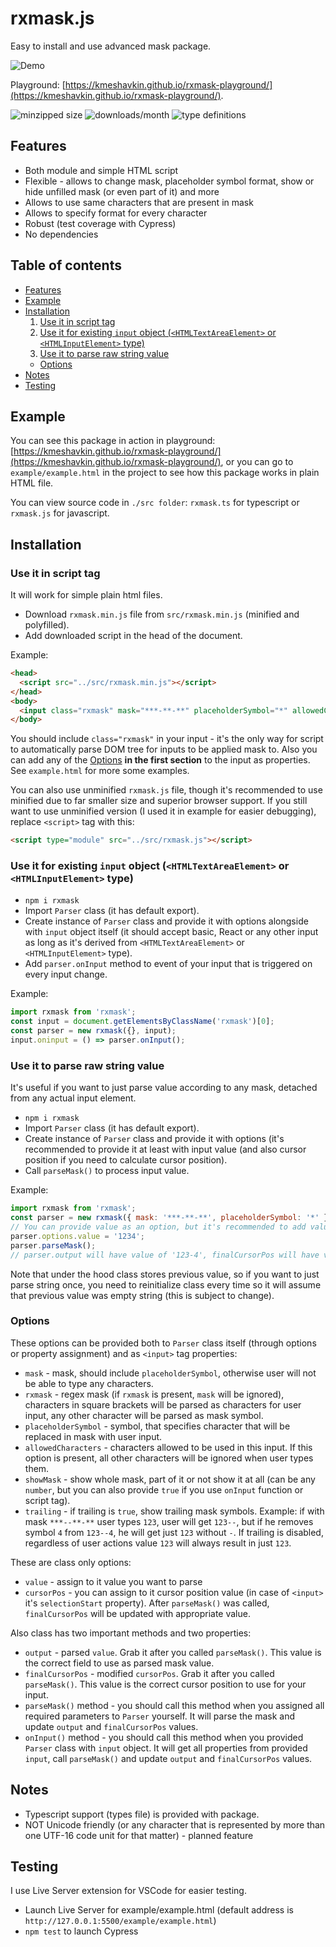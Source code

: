 # rxmask.js

Easy to install and use advanced mask package.

![Demo](https://i.imgur.com/JQkbS8p.gif)

Playground: [https://kmeshavkin.github.io/rxmask-playground/](https://kmeshavkin.github.io/rxmask-playground/).

![minzipped size](https://img.shields.io/bundlephobia/minzip/rxmask)
![downloads/month](https://img.shields.io/npm/dm/rxmask)
![type definitions](https://img.shields.io/npm/types/rxmask)

## <a name="Features"></a>Features

- Both module and simple HTML script
- Flexible - allows to change mask, placeholder symbol format, show or hide unfilled mask (or even part of it) and more
- Allows to use same characters that are present in mask
- Allows to specify format for every character
- Robust (test coverage with Cypress)
- No dependencies

## Table of contents

- [Features](#Features)
- [Example](#Example)
- [Installation](#Installation)
  1. [Use it in script tag](#Installation/ScriptTag)
  2. [Use it for existing `input` object (`<HTMLTextAreaElement>` or `<HTMLInputElement>` type)](#Installation/Input)
  3. [Use it to parse raw string value](#Installation/RawString)
  - [Options](#Installation/Options)
- [Notes](#Notes)
- [Testing](#Testing)

## <a name="Example"></a>Example

You can see this package in action in playground: [https://kmeshavkin.github.io/rxmask-playground/](https://kmeshavkin.github.io/rxmask-playground/), or you can go to `example/example.html` in the project to see how this package works in plain HTML file.

You can view source code in `./src folder`: `rxmask.ts` for typescript or `rxmask.js` for javascript.

## <a name="Installation"></a>Installation

### <a name="Installation/ScriptTag"></a>Use it in script tag

It will work for simple plain html files.

- Download `rxmask.min.js` file from `src/rxmask.min.js` (minified and polyfilled).
- Add downloaded script in the head of the document.

<a name="Installation/ScriptTag"></a>Example:

```HTML
<head>
  <script src="../src/rxmask.min.js"></script>
</head>
<body>
  <input class="rxmask" mask="***-**-**" placeholderSymbol="*" allowedCharacters="[0-9]"/>
</body>
```

You should include `class="rxmask"` in your input - it's the only way for script to automatically parse DOM tree for inputs to be applied mask to. Also you can add any of the [Options](#Installation/Options) **in the first section** to the input as properties. See `example.html` for more some examples.

You can also use unminified `rxmask.js` file, though it's recommended to use minified due to far smaller size and superior browser support. If you still want to use unminified version (I used it in example for easier debugging), replace `<script>` tag with this:

```HTML
<script type="module" src="../src/rxmask.js"></script>
```

### <a name="Installation/Input"></a> Use it for existing `input` object (`<HTMLTextAreaElement>` or `<HTMLInputElement>` type)

- `npm i rxmask`
- Import `Parser` class (it has default export).
- Create instance of `Parser` class and provide it with options alongside with `input` object itself (it should accept basic, React or any other input as long as it's derived from `<HTMLTextAreaElement>` or `<HTMLInputElement>` type).
- Add `parser.onInput` method to event of your input that is triggered on every input change.

Example:

```javascript
import rxmask from 'rxmask';
const input = document.getElementsByClassName('rxmask')[0];
const parser = new rxmask({}, input);
input.oninput = () => parser.onInput();
```

### <a name="Installation/RawString"></a>Use it to parse raw string value

It's useful if you want to just parse value according to any mask, detached from any actual input element.

- `npm i rxmask`
- Import `Parser` class (it has default export).
- Create instance of `Parser` class and provide it with options (it's recommended to provide it at least with input value (and also cursor position if you need to calculate cursor position).
- Call `parseMask()` to process input value.

Example:

```javascript
import rxmask from 'rxmask';
const parser = new rxmask({ mask: '***-**-**', placeholderSymbol: '*' });
// You can provide value as an option, but it's recommended to add value separately every time before calling parseMask()
parser.options.value = '1234';
parser.parseMask();
// parser.output will have value of '123-4', finalCursorPos will have value of 5
```

Note that under the hood class stores previous value, so if you want to just parse string once, you need to reinitialize class every time so it will assume that previous value was empty string (this is subject to change).

### <a name="Installation/Options"></a>Options

These options can be provided both to `Parser` class itself (through options or property assignment) and as `<input>` tag properties:

- `mask` - mask, should include `placeholderSymbol`, otherwise user will not be able to type any characters.
- `rxmask` - regex mask (if `rxmask` is present, `mask` will be ignored), characters in square brackets will be parsed as characters for user input, any other character will be parsed as mask symbol.
- `placeholderSymbol` - symbol, that specifies character that will be replaced in mask with user input.
- `allowedCharacters` - characters allowed to be used in this input. If this option is present, all other characters will be ignored when user types them.
- `showMask` - show whole mask, part of it or not show it at all (can be any `number`, but you can also provide `true` if you use `onInput` function or script tag).
- `trailing` - if trailing is `true`, show trailing mask symbols. Example: if with mask `***--**-**` user types `123`, user will get `123--`, but if he removes symbol `4` from `123--4`, he will get just `123` without `-`. If trailing is disabled, regardless of user actions value `123` will always result in just `123`.

These are class only options:

- `value` - assign to it value you want to parse
- `cursorPos` - you can assign to it cursor position value (in case of `<input>` it's `selectionStart` property). After `parseMask()` was called, `finalCursorPos` will be updated with appropriate value.

Also class has two important methods and two properties:

- `output` - parsed `value`. Grab it after you called `parseMask()`. This value is the correct field to use as parsed mask value.
- `finalCursorPos` - modified `cursorPos`. Grab it after you called `parseMask()`. This value is the correct cursor position to use for your input.
- `parseMask()` method - you should call this method when you assigned all required parameters to `Parser` yourself. It will parse the mask and update `output` and `finalCursorPos` values.
- `onInput()` method - you should call this method when you provided `Parser` class with `input` object. It will get all properties from provided `input`, call `parseMask()` and update `output` and `finalCursorPos` values.

## <a name="Notes"></a>Notes

- Typescript support (types file) is provided with package.
- NOT Unicode friendly (or any character that is represented by more than one UTF-16 code unit for that matter) - planned feature

## <a name="Testing"></a>Testing

I use Live Server extension for VSCode for easier testing.

- Launch Live Server for example/example.html (default address is `http://127.0.0.1:5500/example/example.html`)
- `npm test` to launch Cypress
